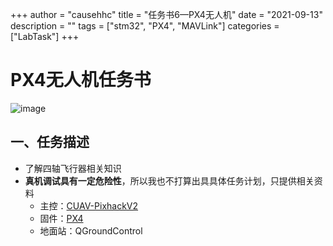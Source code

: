 +++
author = "causehhc"
title = "任务书6—PX4无人机"
date = "2021-09-13"
description = ""
tags = ["stm32", "PX4", "MAVLink"]
categories = ["LabTask"]
+++

# PX4无人机任务书
![image](https://markdown-1305234562.cos.ap-chongqing.myqcloud.com/lab/2021/09/20210913163604.jpg)
## 一、任务描述
- 了解四轴飞行器相关知识
- **真机调试具有一定危险性**，所以我也不打算出具具体任务计划，只提供相关资料
    - 主控：[CUAV-PixhackV2](http://doc.cuav.net/flight-controller/pixhack/zh-hans/pixhack-v2.html#%E6%8E%A5%E5%8F%A3%E5%AE%9A%E4%B9%89)
    - 固件：[PX4](http://doc.cuav.net/tutorial/px4-tutorial/zh-hans/)
    - 地面站：QGroundControl
